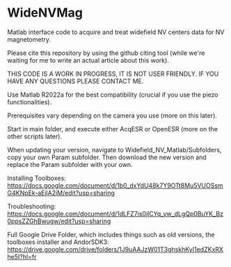 # WideNVMag
Matlab interface code to acquire and treat widefield NV centers data for NV magnetometry.

Please cite this repository by using the github citing tool (while we're waiting for me to write an actual article about this work).

THIS CODE IS A WORK IN PROGRESS, IT IS NOT USER FRIENDLY. IF YOU HAVE ANY QUESTIONS PLEASE CONTACT ME.

Use Matlab R2022a for the best compatibility (crucial if you use the piezo functionalities).

Prerequisites vary depending on the camera you use (more on this later).

Start in main folder, and execute either AcqESR or OpenESR (more on the other scripts later).

When updating your version, navigate to Widefield_NV_Matlab/Subfolders, copy your own Param subfolder. Then download the new version and replace the Param subfolder with your own.


Installing Toolboxes:
https://docs.google.com/document/d/1b0_dxYdU48k7Y9OTt8Mu5VUOSsmG4KNpEk-aEjlA2iM/edit?usp=sharing

Troubleshooting:
https://docs.google.com/document/d/1dLFZ7is0jlCYq_yw_dLgQp0BuYK_Bz0ppsZZGhBwugw/edit?usp=sharing

Full Google Drive Folder, which includes things such as old versions, the toolboxes installer and AndorSDK3:
https://drive.google.com/drive/folders/1J9uAAJzW01T3ghskhKyI1edZKxRXhe5I?hl=fr


